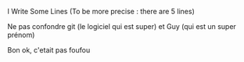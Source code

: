I
Write
Some
Lines
(To be more precise : there are 5 lines)


Ne pas confondre git (le logiciel qui est super) et Guy (qui est un super prénom)

Bon ok, c'etait pas foufou
